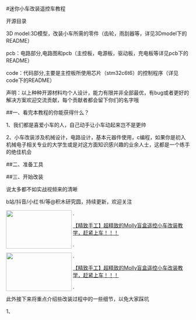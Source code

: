

#迷你小车改装遥控车教程

开源目录

3D model:3D模型，改装小车所需的零件（齿轮，雨刮器等，详见3Dmodel下的README）

pcb：电路部分,电路图和pcb（主控板，电源板，驱动板，充电板等详见pcb下的README）

code：代码部分,主要是主控板所使用芯片（stm32c6t6）的控制程序（详见code下的README）

声明：以上种种开源材料均个人设计，能力有限并非全部最优，有bug或者更好的解决方案欢迎交流贡献，每个贡献者都会留下你们的名字哦

##一、看完本教程的你能获得什么？

1、我们都是喜爱小车的人，自己动手让小车动起来岂不是更帅

2、小车改装涉及机械设计，电路设计，基本元器件使用，c编程，如果你是初入机械电子相关专业的大学生或是对这方面知识感兴趣的业余人士，这都是一个练手的绝佳机会

##二、准备工具

##三、开始改装

说太多都不如实战视频来的清晰

b站/抖音/小红书/等@积木研究圆，持续更新，欢迎关注



<img src="https://github.com/jiegeng321/Creative-Mini-Car-Modification/docs/mollycar.png" width="180" height="105" align="left">
.


[【精致手工】超精致的Molly盲盒遥控小车改装教学，赶紧上车！！！](https://www.bilibili.com/video/BV1tP4y1i7FT/?spm_id_from=333.999.0.0&vd_source=89cad0e1890ff49027d6a9f92e9147a6)

.

<img src="H:\Creative-Mini-Car-Modification\docs\mollycar.png" width="180" height="105" align="left"> 

.

[【精致手工】超精致的Molly盲盒遥控小车改装教学，赶紧上车！！！](https://www.bilibili.com/video/BV1tP4y1i7FT/?spm_id_from=333.999.0.0&vd_source=89cad0e1890ff49027d6a9f92e9147a6)

.

此外接下来将重点介绍些改装过程中的一些细节，以免大家踩坑

1、